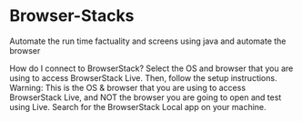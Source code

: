 # Browser-Stacks
Automate the run time factuality and screens using java and automate the browser


How do I connect to BrowserStack?
Select the OS and browser that you are using to access BrowserStack Live. Then, follow the setup instructions. Warning: This is the OS & browser that you are using to access BrowserStack Live, and NOT the browser you are going to open and test using Live. Search for the BrowserStack Local app on your machine.
